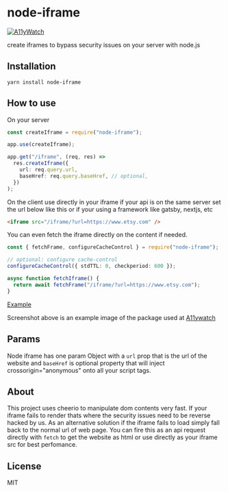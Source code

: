 # node-iframe

[![A11yWatch](https://circleci.com/gh/A11yWatch/node-iframe.svg?style=svg)](https://circleci.com/gh/A11yWatch/node-iframe)

create iframes to bypass security issues on your server with node.js

## Installation

`yarn install node-iframe`

## How to use

On your server

```typescript
const createIframe = require("node-iframe");

app.use(createIframe);

app.get("/iframe", (req, res) =>
  res.createIframe({
    url: req.query.url,
    baseHref: req.query.baseHref, // optional,
  })
);
```

On the client use directly in your iframe if your api is on the same server set the url below like this or if your using a framework like gatsby, nextjs, etc

```html
<iframe src="/iframe/?url=https://www.etsy.com" />
```

You can even fetch the iframe directly on the content if needed.

```typescript
const { fetchFrame, configureCacheControl } = require("node-iframe");

// optional: configure cache-control
configureCacheControl({ stdTTL: 0, checkperiod: 600 });

async function fetchIframe() {
  return await fetchFrame("/iframe/?url=https://www.etsy.com");
}
```

[Example](https://www.a11ywatch.com/testout)

Screenshot above is an example image of the package used at [A11ywatch](https://www.a11ywatch.com)

## Params

Node iframe has one param Object with a `url` prop that is the url of the website and `baseHref` is optional property that will inject crossorigin="anonymous" onto all your script tags.

## About

This project uses cheerio to manipulate dom contents very fast. If your iframe fails to render thats where the security issues need to be reverse hacked by us. As an alternative solution if the iframe fails to load simply fall back to the normal url of web page. You can fire this as an api request directly with `fetch` to get the website as html or use directly as your iframe src for best perfomance.

## License

MIT
